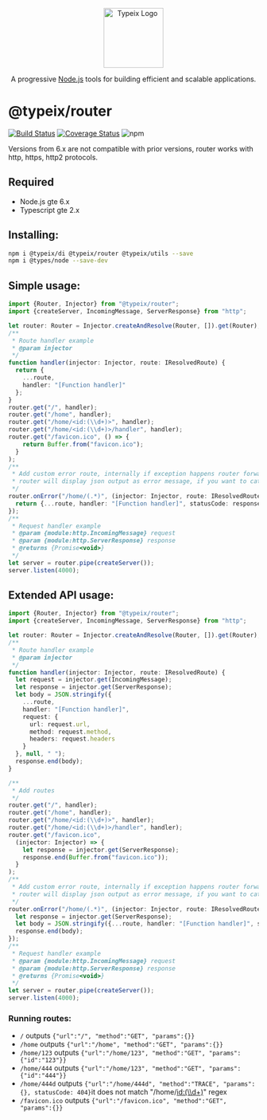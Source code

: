<p align="center">
  <a href="https://typeix.com" target="blank">
    <img src="https://avatars.githubusercontent.com/u/38910665?s=200&v=4" width="120" alt="Typeix Logo" />
  </a>
</p>
<p align="center">
A progressive <a href="https://nodejs.org" target="_blank">Node.js</a>
tools for building efficient and scalable applications.
</p>

# @typeix/router

[![Build Status][travis-img]][travis-url]
[![Coverage Status][coverage-img]][coverage-url]
![npm][npm-version-img]

Versions from 6.x are not compatible with prior versions, router works with http, https, http2 protocols.

## Required
- Node.js gte 6.x
- Typescript gte 2.x

## Installing:
```bash
npm i @typeix/di @typeix/router @typeix/utils --save
npm i @types/node --save-dev
```

## Simple usage:
```ts
import {Router, Injector} from "@typeix/router";
import {createServer, IncomingMessage, ServerResponse} from "http";

let router: Router = Injector.createAndResolve(Router, []).get(Router);
/**
 * Route handler example
 * @param injector
 */
function handler(injector: Injector, route: IResolvedRoute) {
  return {
    ...route,
    handler: "[Function handler]"
  };
}
router.get("/", handler);
router.get("/home", handler);
router.get("/home/<id:(\\d+)>", handler);
router.get("/home/<id:(\\d+)>/handler", handler);
router.get("/favicon.ico", () => {
    return Buffer.from("favicon.ico");
  }
);
/**
 * Add custom error route, internally if exception happens router forwards error to custom route if no error route is defined
 * router will display json output as error message, if you want to catch all errors in single route set "*" as url router.onError("*", injector => {})
 */
router.onError("/home/(.*)", (injector: Injector, route: IResolvedRoute) => {
  return {...route, handler: "[Function handler]", statusCode: response.statusCode};
});
/**
 * Request handler example
 * @param {module:http.IncomingMessage} request
 * @param {module:http.ServerResponse} response
 * @returns {Promise<void>}
 */
let server = router.pipe(createServer());
server.listen(4000);
```

## Extended API usage:

```typescript
import {Router, Injector} from "@typeix/router";
import {createServer, IncomingMessage, ServerResponse} from "http";

let router: Router = Injector.createAndResolve(Router, []).get(Router);
/**
 * Route handler example
 * @param injector
 */
function handler(injector: Injector, route: IResolvedRoute) {
  let request = injector.get(IncomingMessage);
  let response = injector.get(ServerResponse);
  let body = JSON.stringify({
    ...route,
    handler: "[Function handler]",
    request: {
      url: request.url,
      method: request.method,
      headers: request.headers
    }
  }, null, " ");
  response.end(body);
}

/**
 * Add routes
 */
router.get("/", handler);
router.get("/home", handler);
router.get("/home/<id:(\\d+)>", handler);
router.get("/home/<id:(\\d+)>/handler", handler);
router.get("/favicon.ico",
  (injector: Injector) => {
    let response = injector.get(ServerResponse);
    response.end(Buffer.from("favicon.ico"));
  }
);
/**
 * Add custom error route, internally if exception happens router forwards error to custom route if no error route is defined
 * router will display json output as error message, if you want to catch all errors in single route set "*" as url router.onError("*", injector => {})
 */
router.onError("/home/(.*)", (injector: Injector, route: IResolvedRoute) => {
  let response = injector.get(ServerResponse);
  let body = JSON.stringify({...route, handler: "[Function handler]", statusCode: response.statusCode}, null, " ");
  response.end(body);
});
/**
 * Request handler example
 * @param {module:http.IncomingMessage} request
 * @param {module:http.ServerResponse} response
 * @returns {Promise<void>}
 */
let server = router.pipe(createServer());
server.listen(4000);
```

### Running routes:
- ```/``` outputs ```{"url":"/", "method":"GET", "params":{}}```
- ```/home```  outputs ```{"url":"/home", "method":"GET", "params":{}}```
- ```/home/123```  outputs ```{"url":"/home/123", "method":"GET", "params":{"id":"123"}}```
- ```/home/444```  outputs ```{"url":"/home/123", "method":"GET", "params":{"id":"444"}}```
- ```/home/444d```  outputs ```{"url":"/home/444d", "method":"TRACE", "params":{}, statusCode: 404}```it does not match  "/home/<id:(\\d+)>" regex
- ```/favicon.ico```  outputs ```{"url":"/favicon.ico", "method":"GET", "params":{}}```


[travis-url]: https://travis-ci.com/typeix/typeix
[travis-img]: https://travis-ci.com/typeix/typeix.svg?branch=main
[npm-version-img]: https://img.shields.io/npm/v/@typeix/resty
[coverage-img]: https://coveralls.io/repos/github/typeix/typeix/badge.svg?branch=main
[coverage-url]: https://coveralls.io/github/typeix/typeix?branch=main
